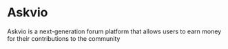 # Askvio
Askvio is a next-generation forum platform that allows users to earn money for their contributions to the community
